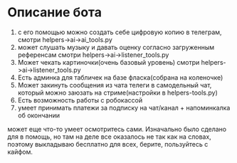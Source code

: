 # Описание бота

1) с его помощью можно создать себе цифровую копию в телеграм, смотри helpers->ai->ai_tools.py
2) может слушать музыку и давать оценку согласно загруженным референсам смотри helpers->ai->listener_tools.py
3) Может чекать картиночки(очень базовый уровень) смотри helpers->ai->listener_tools.py
4) Есть админка для табличек на базе фласка(собрана на коленочке)
5) Может закинуть сообщения из чата телеги в самодельный чат, который можно заюзать на стриме(настройки в helpers-tools.py)
6) Есть возможность работы с робокассой 
7) умеет принимать платежи за подписку на чат/канал + напоминкалка об окончании

может еще что-то умеет осмотритесь сами. Изначально было сделано для в помощь, но там на деле все оказалось не так как на словах, поэтому выкладываю бесплатно для всех, берите, пользуйтесь с кайфом.
